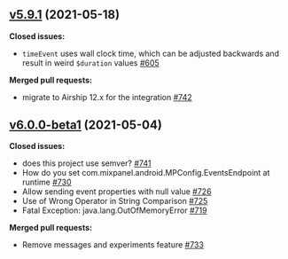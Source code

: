 #

## [v5.9.1](https://github.com/mixpanel/mixpanel-android/tree/v5.9.1) (2021-05-18)

**Closed issues:**

- `timeEvent` uses wall clock time, which can be adjusted backwards and result in weird `$duration` values [\#605](https://github.com/mixpanel/mixpanel-android/issues/605)

**Merged pull requests:**

- migrate to Airship 12.x for the integration [\#742](https://github.com/mixpanel/mixpanel-android/pull/742)

## [v6.0.0-beta1](https://github.com/mixpanel/mixpanel-android/tree/v6.0.0-beta1) (2021-05-04)

**Closed issues:**

- does this project use semver? [\#741](https://github.com/mixpanel/mixpanel-android/issues/741)
- How do you set com.mixpanel.android.MPConfig.EventsEndpoint at runtime [\#730](https://github.com/mixpanel/mixpanel-android/issues/730)
- Allow sending event properties with null value [\#726](https://github.com/mixpanel/mixpanel-android/issues/726)
- Use of Wrong Operator in String Comparison [\#725](https://github.com/mixpanel/mixpanel-android/issues/725)
- Fatal Exception: java.lang.OutOfMemoryError  [\#719](https://github.com/mixpanel/mixpanel-android/issues/719)

**Merged pull requests:**

- Remove messages and experiments feature [\#733](https://github.com/mixpanel/mixpanel-android/pull/733)



